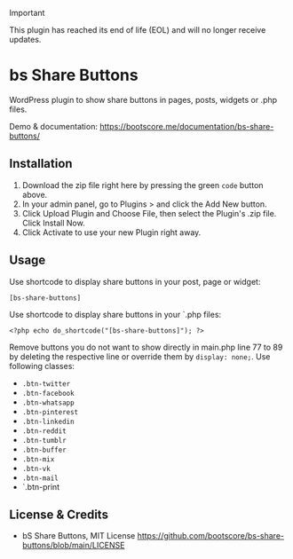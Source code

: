 > [!IMPORTANT]  
> This plugin has reached its end of life (EOL) and will no longer receive updates.


# bs Share Buttons

WordPress plugin to show share buttons in pages, posts, widgets or .php files.

Demo & documentation: https://bootscore.me/documentation/bs-share-buttons/

## Installation

1. Download the zip file right here by pressing the green `code` button above. 
2. In your admin panel, go to Plugins > and click the Add New button.
3. Click Upload Plugin and Choose File, then select the Plugin's .zip file. Click Install Now.
4. Click Activate to use your new Plugin right away.

## Usage

Use shortcode to display share buttons in your post, page or widget:

`[bs-share-buttons]`

Use shortcode to display share buttons in your `.php files:

`<?php echo do_shortcode("[bs-share-buttons]"); ?>`

Remove buttons you do not want to show directly in main.php line 77 to 89 by deleting the respective line or override them by `display: none;`. Use following classes:

- `.btn-twitter`
- `.btn-facebook`
- `.btn-whatsapp`
- `.btn-pinterest`
- `.btn-linkedin`
- `.btn-reddit`
- `.btn-tumblr`
- `.btn-buffer`
- `.btn-mix`
- `.btn-vk`
- `.btn-mail`
- `.btn-print

## License & Credits

- bS Share Buttons, MIT License https://github.com/bootscore/bs-share-buttons/blob/main/LICENSE

